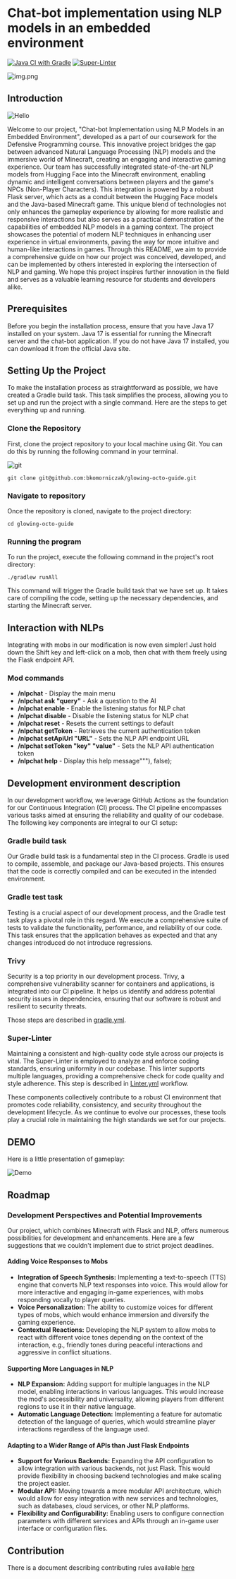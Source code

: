 # Chat-bot implementation using NLP models in an embedded environment
[![Java CI with Gradle](https://github.com/bkomorniczak/glowing-octo-guide/actions/workflows/gradle.yml/badge.svg)](https://github.com/bkomorniczak/glowing-octo-guide/actions/workflows/gradle.yml) [![Super-Linter](https://github.com/bkomorniczak/glowing-octo-guide/actions/workflows/linter.yml/badge.svg)](https://github.com/marketplace/actions/super-linter)

![img.png](img.png)

## Introduction
![Hello](hello.gif)

Welcome to our project, "Chat-bot Implementation using NLP Models in an Embedded Environment", developed as a part of our coursework for the Defensive Programming course. This innovative project bridges the gap between advanced Natural Language Processing (NLP) models and the immersive world of Minecraft, creating an engaging and interactive gaming experience.
Our team has successfully integrated state-of-the-art NLP models from Hugging Face into the Minecraft environment, enabling dynamic and intelligent conversations between players and the game's NPCs (Non-Player Characters). This integration is powered by a robust Flask server, which acts as a conduit between the Hugging Face models and the Java-based Minecraft game.
This unique blend of technologies not only enhances the gameplay experience by allowing for more realistic and responsive interactions but also serves as a practical demonstration of the capabilities of embedded NLP models in a gaming context.
The project showcases the potential of modern NLP techniques in enhancing user experience in virtual environments, paving the way for more intuitive and human-like interactions in games.
Through this README, we aim to provide a comprehensive guide on how our project was conceived, developed, and can be implemented by others interested in exploring the intersection of NLP and gaming. We hope this project inspires further innovation in the field and serves as a valuable learning resource for students and developers alike.

## Prerequisites
Before you begin the installation process, ensure that you have Java 17 installed on your system. Java 17 is essential for running the Minecraft server and the chat-bot application. If you do not have Java 17 installed, you can download it from the official Java site.
## Setting Up the Project
To make the installation process as straightforward as possible, we have created a Gradle build task. This task simplifies the process, allowing you to set up and run the project with a single command. Here are the steps to get everything up and running.
### Clone the Repository
First, clone the project repository to your local machine using Git. You can do this by running the following command in your terminal.

![git](git.gif)

`git clone git@github.com:bkomorniczak/glowing-octo-guide.git`
### Navigate to repository
Once the repository is cloned, navigate to the project directory:

`cd glowing-octo-guide`
### Running the program
To run the project, execute the following command in the project's root directory:

`./gradlew runAll`

This command will trigger the Gradle build task that we have set up. It takes care of compiling the code, setting up the necessary dependencies, and starting the Minecraft server.

## Interaction with NLPs
Integrating with mobs in our modification is now even simpler! Just hold down the Shift key and left-click on a mob, then chat with them freely using the Flask endpoint API.
### Mod commands
- **/nlpchat** - Display the main menu
- **/nlpchat ask "query"** - Ask a question to the AI
- **/nlpchat enable** - Enable the listening status for NLP chat
- **/nlpchat disable** - Disable the listening status for NLP chat
- **/nlpchat reset** - Resets the current settings to default
- **/nlpchat getToken** - Retrieves the current authentication token
- **/nlpchat setApiUrl "URL"** - Sets the NLP API endpoint URL
- **/nlpchat setToken "key" "value"** - Sets the NLP API authentication token
- **/nlpchat help** - Display this help message"""), false);
## Development environment description
In our development workflow, we leverage GitHub Actions as the foundation for our Continuous Integration (CI) process. The CI pipeline encompasses various tasks aimed at ensuring the reliability and quality of our codebase. The following key components are integral to our CI setup:
### Gradle build task
Our Gradle build task is a fundamental step in the CI process. Gradle is used to compile, assemble, and package our Java-based projects. This ensures that the code is correctly compiled and can be executed in the intended environment.
### Gradle test task
Testing is a crucial aspect of our development process, and the Gradle test task plays a pivotal role in this regard. We execute a comprehensive suite of tests to validate the functionality, performance, and reliability of our code. This task ensures that the application behaves as expected and that any changes introduced do not introduce regressions.
### Trivy
Security is a top priority in our development process. Trivy, a comprehensive vulnerability scanner for containers and applications, is integrated into our CI pipeline. It helps us identify and address potential security issues in dependencies, ensuring that our software is robust and resilient to security threats.

Those steps are described in [gradle.yml](.github/workflows/gradle.yml).
### Super-Linter
Maintaining a consistent and high-quality code style across our projects is vital. The Super-Linter is employed to analyze and enforce coding standards, ensuring uniformity in our codebase. This linter supports multiple languages, providing a comprehensive check for code quality and style adherence.
This step is described in [Linter.yml](.github/workflows/linter.yml) workflow.

These components collectively contribute to a robust CI environment that promotes code reliability, consistency, and security throughout the development lifecycle. As we continue to evolve our processes, these tools play a crucial role in maintaining the high standards we set for our projects.

## DEMO
Here is a little presentation of gameplay:

![Demo](Demo.gif)

## Roadmap

### Development Perspectives and Potential Improvements

Our project, which combines Minecraft with Flask and NLP, offers numerous possibilities for development and enhancements.
Here are a few suggestions that we couldn't implement due to strict project deadlines.
#### Adding Voice Responses to Mobs
- **Integration of Speech Synthesis:** Implementing a text-to-speech (TTS) engine that converts NLP text responses into voice.
This would allow for more interactive and engaging in-game experiences, with mobs responding vocally to player queries.
- **Voice Personalization:** The ability to customize voices for different types of mobs, which would enhance immersion and diversify the gaming experience.
- **Contextual Reactions:** Developing the NLP system to allow mobs to react with different voice tones depending on the context of the interaction,
e.g., friendly tones during peaceful interactions and aggressive in conflict situations.
#### Supporting More Languages in NLP
- **NLP Expansion:** Adding support for multiple languages in the NLP model, enabling interactions in various languages.
This would increase the mod's accessibility and universality, allowing players from different regions to use it in their native language.
- **Automatic Language Detection:** Implementing a feature for automatic detection of the language of queries, which would streamline player interactions regardless of the language used.
#### Adapting to a Wider Range of APIs than Just Flask Endpoints
- **Support for Various Backends:** Expanding the API configuration to allow integration with various backends, not just Flask. This would provide flexibility in choosing backend technologies and make scaling the project easier.
- **Modular API:** Moving towards a more modular API architecture, which would allow for easy integration with new services and technologies, such as databases, cloud services, or other NLP platforms.
- **Flexibility and Configurability:** Enabling users to configure connection parameters with different services and APIs through an in-game user interface or configuration files.

## Contribution
There is a document describing contributing rules available [here](CONTRIBUTING.md)



